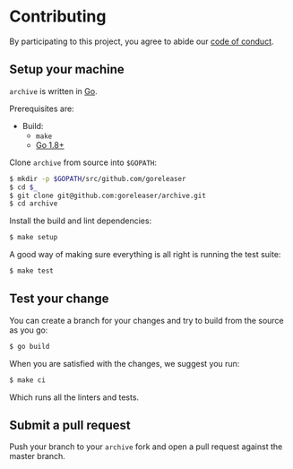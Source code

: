 # Contributing

By participating to this project, you agree to abide our [code of
conduct](/CODE_OF_CONDUCT.md).

## Setup your machine

`archive` is written in [Go](https://golang.org/).

Prerequisites are:

* Build:
  * `make`
  * [Go 1.8+](http://golang.org/doc/install)

Clone `archive` from source into `$GOPATH`:

```sh
$ mkdir -p $GOPATH/src/github.com/goreleaser
$ cd $_
$ git clone git@github.com:goreleaser/archive.git
$ cd archive
```

Install the build and lint dependencies:

``` sh
$ make setup
```

A good way of making sure everything is all right is running the test suite:

``` sh
$ make test
```

## Test your change

You can create a branch for your changes and try to build from the source as you go:

``` sh
$ go build
```

When you are satisfied with the changes, we suggest you run:

``` sh
$ make ci
```

Which runs all the linters and tests.

## Submit a pull request

Push your branch to your `archive` fork and open a pull request against the
master branch.
